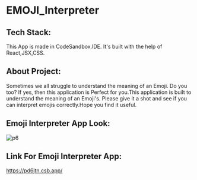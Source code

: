 # EMOJI_Interpreter
## Tech Stack:
This App is made in CodeSandbox.IDE. It's built with the help of React,JSX,CSS.
## About Project:
Sometimes we all struggle to understand the meaning of an Emoji. Do you too? If yes, then this application is Perfect for you.This application is built to understand the meaning of an Emoji's. Please give it a shot and see if you can interpret emojis correctly.Hope you find it useful.
## Emoji Interpreter App Look:
![p6](https://user-images.githubusercontent.com/110720732/208848434-9788d861-d6ae-455c-895c-628e6f7f362f.PNG)
## Link For Emoji Interpreter App:
https://pd6jtn.csb.app/

